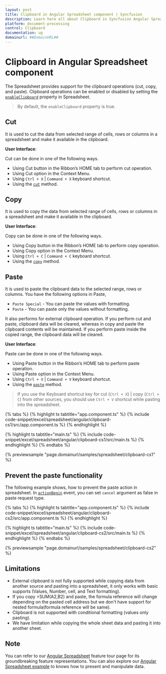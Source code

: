```yaml
---
layout: post
title: Clipboard in Angular Spreadsheet component | Syncfusion
description: Learn here all about Clipboard in Syncfusion Angular Spreadsheet component of Syncfusion Essential JS 2 and more.
platform: document-processing
control: Clipboard 
documentation: ug
domainurl: ##DomainURL##
---
```


# Clipboard in Angular Spreadsheet component

The Spreadsheet provides support for the clipboard operations (cut, copy, and paste). Clipboard operations can be enabled or disabled by setting the [`enableClipboard`](https://ej2.syncfusion.com/angular/documentation/api/spreadsheet/#enableclipboard) property in Spreadsheet.

> By default, the `enableClipboard` property is true.

## Cut

It is used to cut the data from selected range of cells, rows or columns in a spreadsheet and make it available in the clipboard.

**User Interface**:

Cut can be done in one of the following ways.

* Using Cut button in the Ribbon’s HOME tab to perform cut operation.
* Using Cut option in the Context Menu.
* Using `Ctrl + X` | `Command + X` keyboard shortcut.
* Using the [`cut`](https://ej2.syncfusion.com/angular/documentation/api/spreadsheet/#cut) method.

## Copy

It is used to copy the data from selected range of cells, rows or columns in a spreadsheet and make it available in the clipboard.

**User Interface**:

Copy can be done in one of the following ways.

* Using Copy button in the Ribbon’s HOME tab to perform copy operation.
* Using Copy option in the Context Menu.
* Using `Ctrl + C` | `Command + C` keyboard shortcut.
* Using the [`copy`](https://ej2.syncfusion.com/angular/documentation/api/spreadsheet/#copy) method.

## Paste

It is used to paste the clipboard data to the selected range, rows or columns. You have the following options in Paste,

* `Paste Special` - You can paste the values with formatting.
* `Paste` - You can paste only the values without formatting.

It also performs for external clipboard operation. If you perform cut and paste, clipboard data will be cleared, whereas in copy and paste the clipboard contents will be maintained. If you perform paste inside the copied range, the clipboard data will be cleared.

**User Interface**:

Paste can be done in one of the following ways.

* Using Paste button in the Ribbon’s HOME tab to perform paste operation.
* Using Paste option in the Context Menu.
* Using `Ctrl + V` | `Command + V` keyboard shortcut.
* Using the [`paste`](https://ej2.syncfusion.com/angular/documentation/api/spreadsheet/#paste) method.

> If you use the Keyboard shortcut key for cut (`Ctrl + X`) | copy (`Ctrl + C`) from other sources, you should use `Ctrl + V` shortcut while pasting into the spreadsheet.

{% tabs %}
{% highlight ts tabtitle="app.component.ts" %}
{% include code-snippet/excel/spreadsheet/angular/clipboard-cs1/src/app.component.ts %}
{% endhighlight %}

{% highlight ts tabtitle="main.ts" %}
{% include code-snippet/excel/spreadsheet/angular/clipboard-cs1/src/main.ts %}
{% endhighlight %}
{% endtabs %}
  
{% previewsample "page.domainurl/samples/spreadsheet/clipboard-cs1" %}

## Prevent the paste functionality

The following example shows, how to prevent the paste action in spreadsheet. In [`actionBegin`](https://ej2.syncfusion.com/angular/documentation/api/spreadsheet/#actionbegin) event, you can set `cancel` argument as false in paste request type.

{% tabs %}
{% highlight ts tabtitle="app.component.ts" %}
{% include code-snippet/excel/spreadsheet/angular/clipboard-cs2/src/app.component.ts %}
{% endhighlight %}

{% highlight ts tabtitle="main.ts" %}
{% include code-snippet/excel/spreadsheet/angular/clipboard-cs2/src/main.ts %}
{% endhighlight %}
{% endtabs %}
  
{% previewsample "page.domainurl/samples/spreadsheet/clipboard-cs2" %}

## Limitations

* External clipboard is not fully supported while copying data from another source and pasting into a spreadsheet, it only works with basic supports (Values, Number, cell, and Text formatting).
* If you copy =SUM(A2,B2) and paste, the formula reference will change depending on the pasted cell address but we don't have support for nested formula(formula reference will be same).
* Clipboard is not supported with conditional formatting (values only pasting).
* We have limitation while copying the whole sheet data and pasting it into another sheet.

## Note

You can refer to our [Angular Spreadsheet](https://www.syncfusion.com/angular-ui-components/angular-spreadsheet) feature tour page for its groundbreaking feature representations. You can also explore our [Angular Spreadsheet example](https://ej2.syncfusion.com/angular/demos/#/material/spreadsheet/default) to knows how to present and manipulate data.
